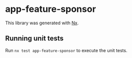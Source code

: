 # app-feature-sponsor

This library was generated with [Nx](https://nx.dev).

## Running unit tests

Run `nx test app-feature-sponsor` to execute the unit tests.
